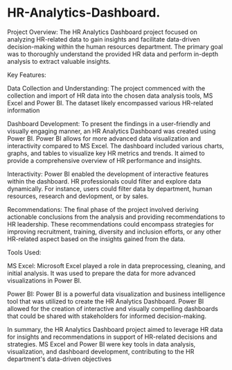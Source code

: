 # HR-Analytics-Dashboard.
Project Overview:
The HR Analytics Dashboard project focused on analyzing HR-related data to gain insights and facilitate data-driven decision-making within the human resources department. The primary goal was to thoroughly understand the provided HR data and perform in-depth analysis to extract valuable insights.

Key Features:

Data Collection and Understanding: The project commenced with the collection and import of HR data into the chosen data analysis tools, MS Excel and Power BI. The dataset likely encompassed various HR-related information

Dashboard Development: To present the findings in a user-friendly and visually engaging manner, an HR Analytics Dashboard was created using Power BI. Power BI allows for more advanced data visualization and interactivity compared to MS Excel. The dashboard included various charts, graphs, and tables to visualize key HR metrics and trends. It aimed to provide a comprehensive overview of HR performance and insights.

Interactivity: Power BI enabled the development of interactive features within the dashboard. HR professionals could filter and explore data dynamically. For instance, users could filter data by department, human resources, research and devlopment, or by sales.

Recommendations: The final phase of the project involved deriving actionable conclusions from the analysis and providing recommendations to HR leadership. These recommendations could encompass strategies for improving recruitment, training, diversity and inclusion efforts, or any other HR-related aspect based on the insights gained from the data.

Tools Used:

MS Excel: Microsoft Excel played a role in data preprocessing, cleaning, and initial analysis. It was used to prepare the data for more advanced visualizations in Power BI.

Power BI: Power BI is a powerful data visualization and business intelligence tool that was utilized to create the HR Analytics Dashboard. Power BI allowed for the creation of interactive and visually compelling dashboards that could be shared with stakeholders for informed decision-making.

In summary, the HR Analytics Dashboard project aimed to leverage HR data for insights and recommendations in support of HR-related decisions and strategies. MS Excel and Power BI were key tools in data analysis, visualization, and dashboard development, contributing to the HR department's data-driven objectives

